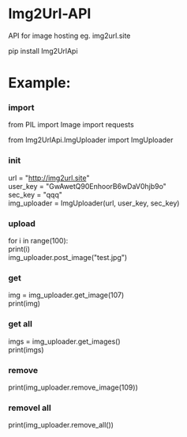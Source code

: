 # Img2Url-API

API for image hosting eg. img2url.site

pip install Img2UrlApi

# Example:
###  import ###
from PIL import Image
import requests

from Img2UrlApi.ImgUploader import ImgUploader

### init ###
url = "http://img2url.site"     
user_key = "GwAwetQ90EnhoorB6wDaV0hjb9o"        
sec_key = "qqq"     
img_uploader = ImgUploader(url, user_key, sec_key)      

### upload ###
for i in range(100):     
    print(i)        
    img_uploader.post_image("test.jpg")

### get ###
img = img_uploader.get_image(107)       
print(img)

### get all ###
imgs = img_uploader.get_images()     
print(imgs)

### remove ###
print(img_uploader.remove_image(109))

### removel all ###
print(img_uploader.remove_all())

